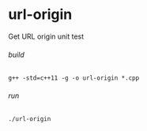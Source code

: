 # url-origin

Get URL origin unit test

###### build

```shell script
g++ -std=c++11 -g -o url-origin *.cpp
```

###### run

```shell script
./url-origin
```
